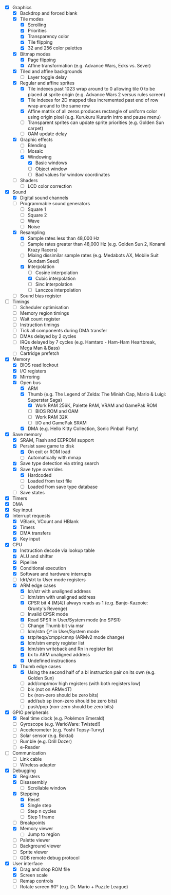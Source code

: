 - [x] Graphics
  - [x] Backdrop and forced blank
  - [x] Tile modes
    - [x] Scrolling
    - [x] Priorities
    - [x] Transparency color
    - [x] Tile flipping
    - [x] 32 and 256 color palettes
  - [x] Bitmap modes
    - [x] Page flipping
    - [x] Affine transformation (e.g. Advance Wars, Ecks vs. Sever)
  - [x] Tiled and affine backgrounds
    - [ ] Layer toggle delay
  - [x] Regular and affine sprites
    - [x] Tile indexes past 1023 wrap around to 0 allowing tile 0 to be placed at sprite origin (e.g. Advance Wars 2 versus rules screen)
    - [x] Tile indexes for 2D mapped tiles incremented past end of row wrap around to the same row
    - [x] Affine matrix of all zeros produces rectangle of uniform color using origin pixel (e.g. Kurukuru Kururin intro and pause menu)
    - [ ] Transparent sprites can update sprite priorities (e.g. Golden Sun carpet)
    - [ ] OAM update delay
  - [x] Graphic effects
    - [ ] Blending
    - [ ] Mosaic
    - [x] Windowing
      - [x] Basic windows
      - [ ] Object window
      - [ ] Bad values for window coordinates
  - [ ] Shaders
    - [ ] LCD color correction
- [x] Sound
  - [x] Digital sound channels
  - [ ] Programmable sound generators
    - [ ] Square 1
    - [ ] Square 2
    - [ ] Wave
    - [ ] Noise
  - [x] Resampling
    - [x] Sample rates less than 48,000 Hz
    - [ ] Sample rates greater than 48,000 Hz (e.g. Golden Sun 2, Konami Krazy Racers)
    - [ ] Mixing dissimilar sample rates (e.g. Medabots AX, Mobile Suit Gundam Seed)
    - [x] Interpolation
      - [ ] Cosine interpolation
      - [x] Cubic interpolation
      - [ ] Sinc interpolation
      - [ ] Lanczos interpolation
  - [ ] Sound bias register
- [ ] Timings
  - [ ] Scheduler optimisation
  - [ ] Memory region timings
  - [ ] Wait count register
  - [ ] Instruction timings
  - [ ] Tick all components during DMA transfer
  - [ ] DMAs delayed by 2 cycles
  - [ ] IRQs delayed by 7 cycles (e.g. Hamtaro - Ham-Ham Heartbreak, Mega Man & Bass)
  - [ ] Cartridge prefetch
- [x] Memory
  - [x] BIOS read lockout
  - [x] I/O registers
  - [x] Mirroring
  - [x] Open bus
    - [x] ARM
    - [x] Thumb (e.g. The Legend of Zelda: The Minish Cap, Mario & Luigi: Superstar Saga)
      - [x] Work RAM 256K, Palette RAM, VRAM and GamePak ROM
      - [ ] BIOS ROM and OAM
      - [ ] Work RAM 32K
      - [ ] I/O and GamePak SRAM
    - [x] DMA (e.g. Hello Kitty Collection, Sonic Pinball Party)
- [x] Save memory
  - [x] SRAM, Flash and EEPROM support
  - [x] Persist save game to disk
    - [x] On exit or ROM load
    - [ ] Automatically with mmap
  - [x] Save type detection via string search
  - [x] Save type overrides
    - [x] Hardcoded
    - [ ] Loaded from text file
    - [ ] Loaded from save type database
  - [ ] Save states
- [x] Timers
- [x] DMA
- [x] Key input
- [x] Interrupt requests
  - [x] VBlank, VCount and HBlank
  - [x] Timers
  - [x] DMA transfers
  - [x] Key input
- [x] CPU
  - [x] Instruction decode via lookup table
  - [x] ALU and shifter
  - [x] Pipeline
  - [x] Conditional execution
  - [x] Software and hardware interrupts
  - [ ] ldrt/strt to User mode registers
  - [x] ARM edge cases
    - [x] ldr/str with unaligned address
    - [ ] ldm/stm with unaligned address
    - [x] CPSR bit 4 (M[4]) always reads as 1 (e.g. Banjo-Kazooie: Grunty's Revenge)
    - [ ] Invalid CPSR mode
    - [x] Read SPSR in User/System mode (no SPSR)
    - [ ] Change Thumb bit via msr
    - [ ] ldm/stm {}^ in User/System mode
    - [x] tstp/teqp/cmpp/cmnp (ARMv2 mode change)
    - [x] ldm/stm empty register list
    - [x] ldm/stm writeback and Rn in register list
    - [x] bx to ARM unaligned address
    - [x] Undefined instructions
  - [x] Thumb edge cases
    - [x] Using the second half of a bl instruction pair on its own (e.g. Golden Sun)
    - [ ] add/cmp/mov high registers (with both registers low)
    - [ ] blx (not on ARMv4T)
    - [ ] bx (non-zero should be zero bits)
    - [ ] add/sub sp (non-zero should be zero bits)
    - [ ] push/pop (non-zero should be zero bits)
- [x] GPIO peripherals
  - [x] Real time clock (e.g. Pokémon Emerald)
  - [ ] Gyroscope (e.g. WarioWare: Twisted!)
  - [ ] Accelerometer (e.g. Yoshi Topsy-Turvy)
  - [ ] Solar sensor (e.g. Boktai)
  - [ ] Rumble (e.g. Drill Dozer)
  - [ ] e-Reader
- [ ] Communication
  - [ ] Link cable
  - [ ] Wireless adapter
- [x] Debugging
  - [x] Registers
  - [x] Disassembly
    - [ ] Scrollable window
  - [x] Stepping
    - [x] Reset
    - [x] Single step
    - [ ] Step n cycles
    - [ ] Step 1 frame
  - [ ] Breakpoints
  - [x] Memory viewer
    - [ ] Jump to region
  - [ ] Palette viewer
  - [ ] Background viewer
  - [ ] Sprite viewer
  - [ ] GDB remote debug protocol
- [x] User interface
  - [x] Drag and drop ROM file
  - [x] Screen scale
  - [ ] Remap controls
  - [ ] Rotate screen 90° (e.g. Dr. Mario + Puzzle League)
